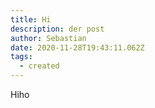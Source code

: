 ```yaml
---
title: Hi
description: der post
author: Sebastian
date: 2020-11-28T19:43:11.062Z
tags:
  - created
---
```

Hiho
